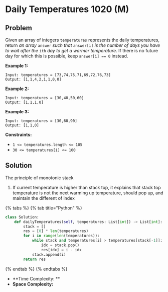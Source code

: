 # Daily Temperatures 1020 (M)

## Problem

Given an array of integers `temperatures` represents the daily temperatures, return _an array_ `answer` _such that_ `answer[i]` _is the number of days you have to wait after the_ `ith` _day to get a warmer temperature_. If there is no future day for which this is possible, keep `answer[i] == 0` instead.

**Example 1:**

```
Input: temperatures = [73,74,75,71,69,72,76,73]
Output: [1,1,4,2,1,1,0,0]
```

**Example 2:**

```
Input: temperatures = [30,40,50,60]
Output: [1,1,1,0]
```

**Example 3:**

```
Input: temperatures = [30,60,90]
Output: [1,1,0]
```

**Constraints:**

* `1 <= temperatures.length <= 105`
* `30 <= temperatures[i] <= 100`

## Solution

The principle of monotonic stack

1. If current temperature is higher than stack top, it explains that stack top temperature is not the next warming up temperature, should pop up, and maintain the different of index



{% tabs %}
{% tab title="Python" %}
```python
class Solution:
    def dailyTemperatures(self, temperatures: List[int]) -> List[int]:
        stack = []
        res = [0] * len(temperatures)
        for i in range(len(temperatures)):
            while stack and temperatures[i] > temperatures[stack[-1]]:
                idx = stack.pop()
                res[idx] = i - idx
            stack.append(i)
        return res
```
{% endtab %}
{% endtabs %}

* **Time Complexity: **
* **Space Complexity:**
